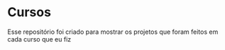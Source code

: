 # Cursos
Esse repositório foi criado para mostrar os projetos que foram feitos em cada curso que eu fiz
